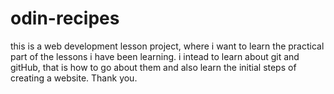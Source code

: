 # odin-recipes
this is a web development lesson project, where i want to learn the practical part of the lessons i have been learning. i intead to learn about git and gitHub, that is how to go about them and also learn the initial steps of creating a website. Thank you.